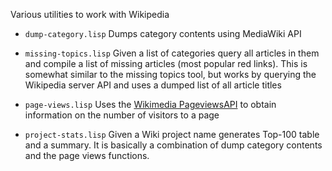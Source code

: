 Various utilities to work with Wikipedia

* `dump-category.lisp` Dumps category contents using MediaWiki API

* `missing-topics.lisp` Given a list of categories query all articles
  in them and compile a list of missing articles (most popular red
  links). This is somewhat similar to the missing topics tool, but
  works by querying the Wikipedia server API and uses a dumped list
  of all article titles

* `page-views.lisp` Uses the [Wikimedia
  PageviewsAPI](https://wikitech.wikimedia.org/wiki/Analytics/PageviewAPI)
  to obtain information on the number of visitors to a page

* `project-stats.lisp` Given a Wiki project name generates Top-100
  table and a summary. It is basically a combination of dump category
  contents and the page views functions.